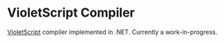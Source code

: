 # VioletScript Compiler

[VioletScript](https://violetscript.github.io) compiler implemented in .NET. Currently a work-in-progress.